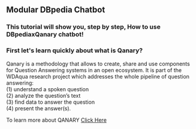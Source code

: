 ## Modular DBpedia Chatbot
### This tutorial will show you, step by step, How to use DBpediaxQanary chatbot!
### First let's learn quickly about what is Qanary?
Qanary is a methodology that allows to create, share and use components for Question Answering systems in an open ecosystem. It is part of the WDAqua research project which addresses the whole pipeline of question answering: <br />
(1) understand a spoken question <br />
(2) analyze the question’s text <br />
(3) find data to answer the question <br />
(4) present the answer(s).

To learn more about QANARY [Click Here](https://github.com/WDAqua/Qanary/wiki/What-is-Qanary%3F)

